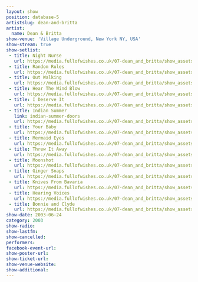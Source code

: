 ```yaml
---
layout: show
position: database-5
artistslug: dean-and-britta
artist:
  name: Dean & Britta
show-venue: 'Village Underground, New York NY, USA'
show-stream: true
show-setlist: 
 - title: Night Nurse
   url: https://media.fullofwishes.co.uk/07-dean_and_britta/show_assets/2003-06-24-village-underground-new-york-ny-usa/mp3/01-dean--britta-night-nurse.mp3
 - title: Random Rules
   url: https://media.fullofwishes.co.uk/07-dean_and_britta/show_assets/2003-06-24-village-underground-new-york-ny-usa/mp3/02-dean--britta-random-rules.mp3
 - title: Out Walking
   url: https://media.fullofwishes.co.uk/07-dean_and_britta/show_assets/2003-06-24-village-underground-new-york-ny-usa/mp3/03-dean--britta-out-walking.mp3
 - title: Hear The Wind Blow
   url: https://media.fullofwishes.co.uk/07-dean_and_britta/show_assets/2003-06-24-village-underground-new-york-ny-usa/mp3/04-dean--britta-hear-the-wind-blow.mp3
 - title: I Deserve It
   url: https://media.fullofwishes.co.uk/07-dean_and_britta/show_assets/2003-06-24-village-underground-new-york-ny-usa/mp3/05-dean--britta-i-deserve-it.mp3
 - title: Indian Summer
   link: indian-summer-doors
   url: https://media.fullofwishes.co.uk/07-dean_and_britta/show_assets/2003-06-24-village-underground-new-york-ny-usa/mp3/06-dean--britta-indian-summer.mp3
 - title: Your Baby
   url: https://media.fullofwishes.co.uk/07-dean_and_britta/show_assets/2003-06-24-village-underground-new-york-ny-usa/mp3/07-dean--britta-your-baby.mp3
 - title: Mermaid Eyes
   url: https://media.fullofwishes.co.uk/07-dean_and_britta/show_assets/2003-06-24-village-underground-new-york-ny-usa/mp3/08-dean--britta-mermaid-eyes.mp3
 - title: Threw It Away
   url: https://media.fullofwishes.co.uk/07-dean_and_britta/show_assets/2003-06-24-village-underground-new-york-ny-usa/mp3/09-dean--britta-threw-it-away.mp3
 - title: Moonshot
   url: https://media.fullofwishes.co.uk/07-dean_and_britta/show_assets/2003-06-24-village-underground-new-york-ny-usa/mp3/10-dean--britta-moonshot.mp3
 - title: Ginger Snaps
   url: https://media.fullofwishes.co.uk/07-dean_and_britta/show_assets/2003-06-24-village-underground-new-york-ny-usa/mp3/11-dean--britta-ginger-snaps.mp3
 - title: Knives From Bavaria
   url: https://media.fullofwishes.co.uk/07-dean_and_britta/show_assets/2003-06-24-village-underground-new-york-ny-usa/mp3/12-dean--britta-knives-from-bavaria.mp3
 - title: Hearing Voices
   url: https://media.fullofwishes.co.uk/07-dean_and_britta/show_assets/2003-06-24-village-underground-new-york-ny-usa/mp3/13-dean--britta-hearing-voices.mp3
 - title: Bonnie and Clyde
   url: https://media.fullofwishes.co.uk/07-dean_and_britta/show_assets/2003-06-24-village-underground-new-york-ny-usa/mp3/14-dean--britta-bonnie--clyde.mp3
show-date: 2003-06-24
category: 2003
show-radio: 
show-lastfm: 
show-cancelled: 
performers: 
facebook-event-url: 
show-poster-url: 
show-ticket-url: 
show-venue-website: 
show-additional: 
---
```


